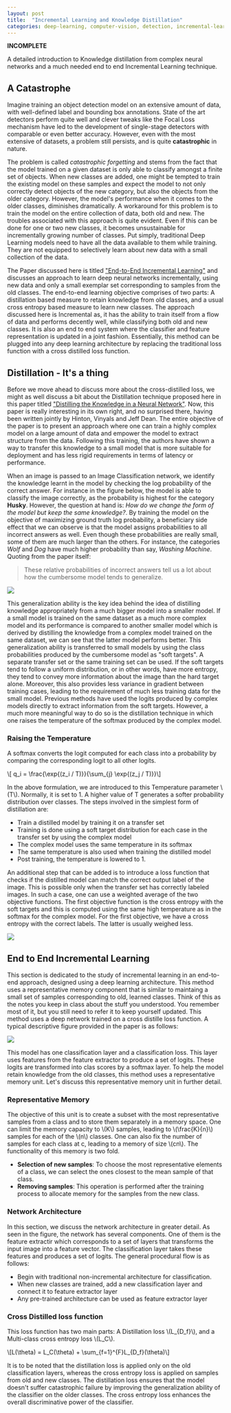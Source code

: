 ```yaml
---
layout: post
title:  "Incremental Learning and Knowledge Distillation"
categories: deep-learning, computer-vision, detection, incremental-learning
--- 
```

**INCOMPLETE**


A detailed introduction to Knowledge distillation from complex neural networks and a much needed end to end Incremental Learning technique. 


## A Catastrophe

Imagine training an object detection model on an extensive amount of data, with well-defined label and bounding box annotations. State of the art detectors perform quite well and clever tweaks like the Focal Loss mechanism have led to the development of single-stage detectors with comparable or even better accuracy. However, even with the most extensive of datasets, a problem still persists, and is quite **catastrophic** in nature.

The problem is called *catastrophic forgetting* and stems from the fact that the model trained on a given dataset is only able to classify amongst a finite set of objects. When new classes are added, one might be tempted to train the existing model on these samples and expect the model to not only correctly detect objects of the new category, but also the objects from the older category. However, the model's performance when it comes to the older classes, diminishes dramatically. A workaround for this problem is to train the model on the entire collection of data, both old and new. The troubles associated with this approach is quite evident. Even if this can be done for one or two new classes, it becomes unsustainable for incrementally growing number of classes. Put simply, traditional Deep Learning models need to have all the data available to them while training. They are not equipped to selectively learn about new data with a small collection of the data. 

The Paper discussed here is titled ["End-to-End Incremental Learning"](https://arxiv.org/abs/1807.09536) and discusses an approach to learn deep neural networks incrementally, using new data and only a small exemplar set corresponding to samples from the old classes. The end-to-end learning objective comprises of two parts: A distillation based measure to retain knowledge from old classes, and a usual cross entropy based measure to learn new classes. The approach discussed here is Incremental as, it has the ability to train itself from a flow of data and performs decently well, while classifying both old and new classes. It is also an end to end system where the classifier and feature representation is updated in a joint fashion. Essentially, this method can be plugged into any deep learning architecture by replacing the traditional loss function with a cross distilled loss function.

## Distillation - It's a thing

Before we move ahead to discuss more about the cross-distilled loss, we might as well discuss a bit about the Distillation technique proposed here in this paper titled ["Distilling the Knowledge in a Neural Network"](https://arxiv.org/abs/1503.02531). Now, this paper is really interesting in its own right, and no surprised there, having been written jointly by Hinton, Vinyals and Jeff Dean. The entire objective of the paper is to present an approach where one can train a highly complex model on a large amount of data and empower the model to extract structure from the data. Following this training, the authors have shown a way to transfer this knowledge to a small model that is more suitable for deployment and has less rigid requirements in terms of latency or performance.

When an image is passed to an Image Classification network, we identify the knowledge learnt in the model by checking the log probability of the correct answer. For instance in the figure below, the model is able to classify the image correctly, as the probability is highest for the category **Husky**. However, the question at hand is: *How do we change the form of the model but keep the same knowledge?*. By training the model on the objective of maximizing ground truth log probability, a beneficiary side effect that we can observe is that the model assigns probabilities to all incorrect answers as well. Even though these probabilities are really small, some of them are much larger than the others. For instance, the categories *Wolf* and *Dog* have much higher probability than say, *Washing Machine*. Quoting from the paper itself:
> These  relative probabilities of incorrect answers tell us a lot about how the cumbersome model tends to generalize. 

<img src="{{site.url}}/images/increm_1.png" style="display: block; margin: auto;" />

This generalization ability is the key idea behind the idea of distilling knowledge appropriately from a much bigger model into a smaller model. If a small model is trained on the same dataset as a much more complex model and its performance is compared to another smaller model which is derived by distilling the knowledge from a complex model trained on the same dataset, we can see that the latter model performs better. This generalization ability is transferred to small models by using the class probabilities produced by the cumbersome model as "soft targets". A separate transfer set or the same training set can be used. If the soft targets tend to follow a uniform distribution, or in other words, have more entropy, they tend to convey more information about the image than the hard target alone. Moreover, this also provides less variance in gradient between training cases, leading to the requirement of much less training data for the small model. Previous methods have used the logits produced by complex models directly to extract information from the soft targets. However, a much more meaningful way to do so is the distillation technique in which one raises the temperature of the softmax produced by the complex model. 

### Raising the Temperature

A softmax converts the logit computed for each class into a probability by comparing the corresponding logit to all other logits. 

\\[ q_i = \frac{\exp{(z_i / T)}}{\sum_{j} \exp{(z_j / T)}}\\]

In the above formulation, we are introduced to this Temperature parameter \\(T\\). Normally, it is set to 1. A higher value of T generates a softer probability distribution over classes. The steps involved in the simplest form of distillation are:

- Train a distilled model by training it on a transfer set 
- Training is done using a soft target distribution for each case in the transfer set by using the complex model
- The complex model uses the same temperature in its softmax
- The same temperature is also used when training the distilled model
- Post training, the temperature is lowered to 1. 

An additional step that can be added is to introduce a loss function that checks if the distilled model can match the correct output label of the image. This is possible only when the transfer set has correctly labeled images. In such a case, one can use a weighted average of the two objective functions. The first objective function is the cross entropy with the soft targets and this is computed using the same high temperature as in the softmax for the complex model. For the first objective, we have a cross entropy with the correct labels. The latter is usually weighed less.


<img src="{{site.url}}/images/increm_2.png" style="display: block; margin: auto;" />


## End to End Incremental Learning

This section is dedicated to the study of incremental learning in an end-to-end approach, designed using a deep learning architecture. This method uses a representative memory component that is similar to maintaing a small set of samples corresponding to old, learned classes. Think of this as the notes you keep in class about the stuff you understood. You remember most of it, but you still need to refer it to keep yourself updated. This method uses a deep network trained on a cross distille loss function. A typical descriptive figure provided in the paper is as follows:

<img src="{{site.url}}/images/increm_3.png" style="display: block; margin: auto;" />

This model has one classification layer and a classification loss. This layer uses features from the feature extractor to produce a set of logits. These logits are transformed into clas scores by a softmax layer. To help the model retain knowledge from the old classes, this method uses a representative memory unit. Let's discuss this representative memory unit in further detail.


### Representative Memory

The objective of this unit is to create a subset with the most representative samples from a class and to store them separately in a memory space. One can limit the memory capacity to \\(K\\) samples, leading to \\(\frac{K}{n}\\) samples for each of the \\(n\\) classes. One can also fix the number of samples for each class at c, leading to a memory of size \\(cn\\). The functionality of this memory is two fold.

- **Selection of new samples**: To choose the most representative elements of a class, we can select the ones closest to the mean sample of that class. 
- **Removing samples**: This operation is performed after the training process to allocate memory for the samples from the new class. 


### Network Architecture

In this section, we discuss the network architecture in greater detail. As seen in the figure, the network has several components. One of them is the feature extractir which corresponds to a set of layers that transforms the input image into a feature vector. The classification layer takes these features and produces a set of logits. The general procedural flow is as follows:

- Begin with traditional non-incremental architecture for classification.
- When new classes are trained, add a new classification layer and connect it to feature extractor layer
- Any pre-trained architecture can be used as feature extractor layer


### Cross Distilled loss function

This loss function has two main parts: A Distillation loss \\(L_{D_f}\\), and a Multi-class cross entropy loss \\(L_C\\). 

\\[L(\theta) = L_C(\theta) + \sum_{f=1}^{F}L_{D_f}(\theta)\\]

It is to be noted that the distillation loss is applied only on the old classification layers, whereas the cross entropy loss is applied on samples from old and new classes. The distillation loss ensures that the model doesn't suffer catastrophic failure by improving the generalization ability of the classifier on the older classes. The cross entropy loss enhances the overall discriminative power of the classifier. 













